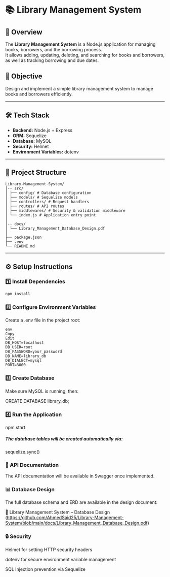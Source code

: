 # 📚 Library Management System

## 📌 Overview
The **Library Management System** is a Node.js application for managing books, borrowers, and the borrowing process.  
It allows adding, updating, deleting, and searching for books and borrowers, as well as tracking borrowing and due dates.

## 🎯 Objective
Design and implement a simple library management system to manage books and borrowers efficiently.

---

## 🛠 Tech Stack
- **Backend:** Node.js + Express
- **ORM:** Sequelize
- **Database:** MySQL
- **Security:** Helmet
- **Environment Variables:** dotenv

---

## 📂 Project Structure
```
Library-Management-System/
│-- src/
│ ├── config/ # Database configuration 
│ ├── models/ # Sequelize models
│ ├── controllers/ # Request handlers
│ ├── routes/ # API routes
│ ├── middlewares/ # Security & validation middleware
│ └── index.js # Application entry point
│
│-- docs/
│ └── Library_Management_Database_Design.pdf
│
├── package.json
├── .env
└── README.md
```
---

## ⚙️ Setup Instructions

### 1️⃣ Install Dependencies
```bash
npm install
```
### 2️⃣ Configure Environment Variables
Create a .env file in the project root:
```
env
Copy
Edit
DB_HOST=localhost
DB_USER=root
DB_PASSWORD=your_password
DB_NAME=library_db
DB_DIALECT=mysql
PORT=3000
```
### 3️⃣ Create Database
Make sure MySQL is running, then:

CREATE DATABASE library_db;

### 4️⃣ Run the Application
npm start


##### The database tables will be created automatically via:
sequelize.sync()

### 📖 API Documentation
The API documentation will be available in Swagger once implemented.

### 📊 Database Design
The full database schema and ERD are available in the design document:

📄 Library Management System – Database Design (https://github.com/AhmedSaid25/Library-Management-System/blob/main/docs/Library_Management_Database_Design.pdf)

### 🔒 Security
Helmet for setting HTTP security headers

dotenv for secure environment variable management

SQL Injection prevention via Sequelize
